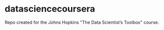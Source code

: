 datasciencecoursera
===================

Repo created for the Johns Hopkins "The Data Scientist’s Toolbox" course.
